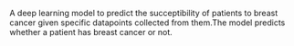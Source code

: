 A deep learning model to predict the succeptibility of patients to breast cancer given specific datapoints collected from them.The model predicts whether a patient has breast cancer or not.
